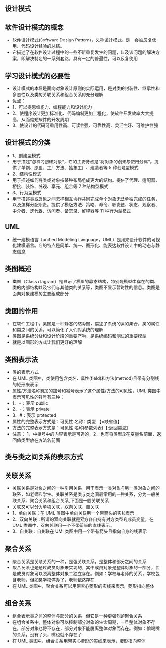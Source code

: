 ## 设计模式

## 软件设计模式的概念
* 软件设计模式(Software Design Pattern)，又称设计模式，是一套被反复使用、代码设计经验的总结。
* 它描述了在软件设计过程中的一些不断重复发生的问题，以及该问题的解决方案，即解决特定的一系列套路，具有一定的普遍性，可以反复使用

## 学习设计模式的必要性
* 设计模式的本质是面向对象设计原则的实际运用，是对类的封装性、继承性和多态性以及类的关联关系和组合关系的充分理解
* 优点：
* 1、可以提思维能力、编程能力和设计能力
* 2、使程序设计更加标准化、代码编制更加工程化，使软件开发效率大大提高，从而缩短软件的开发周期
* 3、使设计的代码可重用性高、可读性强、可靠性高、灵活性好、可维护性强

## 设计模式的分类
* 1、创建型模式
* 用于描述”怎样的创建对象“，它的主要特点是”将对象的创建与使用分离“。提供了单例、原型、工厂方法、抽象工厂、建造者等 5 种创建型模式
* 2、结构性模式
* 用于描述如何将类或对象按某种布局组成更大的结构。提供了代理、适配器、桥接、装饰、外观、享元、组合等 7 种结构型模式
* 3、行为型模式
* 用于描述类或对象之间怎样相互协作共同完成单个对象无法单独完成的任务，以及怎样分配职责。提供了模版方法、策略、命令、职责链、状态、观察者、中介者、迭代器、访问者、备忘录、解释器等 11 种行为型模式

## UML
* 统一建模语言（unified Modeling Language，UML）是用来设计软件的可视化建模语言。它的特点是简单、统一、图形化、能表达软件设计中的动态与静态信息

## 类图概述
* 类图（Class diagram）是显示了模型的静态结构，特别是模型中存在的类、类的内部结构以及它们与其他类的关系等，类图不显示暂时性的信息。类图是面向对象建模的主要组成部分

## 类图的作用
* 在软件工程中，类图是一种静态的结构图，描述了系统的类的集合，类的属性和类之间的关系，可以简化了人们对系统的理解
* 类图是系统分析和设计阶段的重要产物，是系统编码和测试的重要模型
* 就是以图形的方式让我们更好的理解

## 类图表示法
* 类的表示方式
* 在 UML 类图中，类使用包含类名、属性(field)和方法(method)且带有分割线的矩形来表示
* 属性/方法名称前加的加号和减号表示了这个属性/方法的可见性，UML 类图中表示可见性的符号有三种：
* 1、+：表示 public
* 2、-：表示 private
* 3、#：表示 protected
* 属性的完整表示方式是：可见性 名称：类型 【=缺省值】
* 方法的完整表示方式是：可见性 名称(参数列表)【:返回类型】
* 注意： 1，中括号中的内容表示是可选的，2，也有将类型放在变量名前面，返回值类型放在方法名前面

## 类与类之间关系的表示方式

## 关联关系
* 关联关系是对象之间的一种引用关系，用于表示一类对象与另一类对象之间的联系，如老师和学生。关联关系是类与类之间最常用的一种关系，分为一般关联关系、聚合关系和组合关系,下面是一般关联关系
* 关联又可以分为单项关联，双向关联，自关联
* 1、单向关联：在 UML 类图中单向关联用一个带箭头的实线表示
* 2、双向关联：所谓的双向关联就是双方各自持有对方类型的成员变量，在 UML 类图中，双向关联用一个不带箭头的直线表示。
* 3、自关联：自关联在 UMl 类图中用一个带有箭头且指向自身的线表示

## 聚合关系
* 聚合关系是关联关系的一种，是强关联关系，是整体和部分之间的关系
* 聚合关系也是通过成员对象来实现的，其中成员对象是整体对象的一部分，但是成员对象可以脱离整体对象二独立存在。例如：学校与老师的关系，学校包含老师，但如果学校停办了，老师依然存在
* 在 UML 类图中，聚合关系可以用带空心菱形的实线来表示，菱形指向整体

## 组合关系
* 组合表示类之间的整体与部分的关系，但它是一种更强烈的聚合关系
* 在组合关系中，整体对象可以控制部分对象的生命周期，一旦整体对象不存在，部分对象也将不存在，部分对象不能脱离整体对象而存在。例如：偷喝嘴的关系，没有了头，嘴也就不存在了
* 在 UML 类图中，组合关系用带实心菱形的实线来表示，菱形指向整体